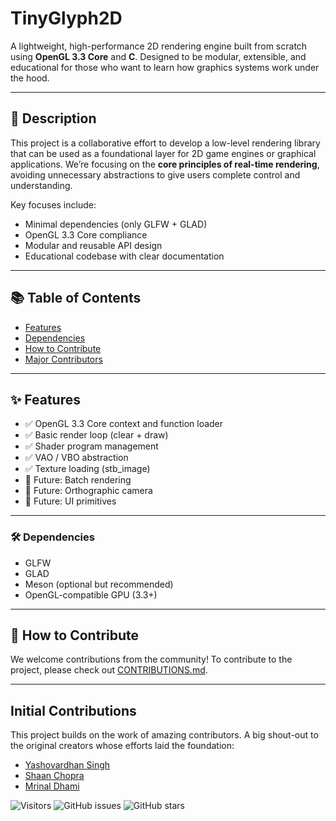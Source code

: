 # TinyGlyph2D

A lightweight, high-performance 2D rendering engine built from scratch using **OpenGL 3.3 Core** and **C**. Designed to be modular, extensible, and educational for those who want to learn how graphics systems work under the hood.

---

## 📖 Description

This project is a collaborative effort to develop a low-level rendering library that can be used as a foundational layer for 2D game engines or graphical applications. We’re focusing on the **core principles of real-time rendering**, avoiding unnecessary abstractions to give users complete control and understanding.

Key focuses include:

- Minimal dependencies (only GLFW + GLAD)
- OpenGL 3.3 Core compliance
- Modular and reusable API design
- Educational codebase with clear documentation

---

## 📚 Table of Contents

- [Features](#features)
- [Dependencies](#-dependencies)
- [How to Contribute](#how-to-contribute)
- [Major Contributors](#contributions)

---

## ✨ Features

- ✅ OpenGL 3.3 Core context and function loader
- ✅ Basic render loop (clear + draw)
- ✅ Shader program management
- ✅ VAO / VBO abstraction
- ✅ Texture loading (stb_image)
- 🚧 Future: Batch rendering
- 🚧 Future: Orthographic camera
- 🚧 Future: UI primitives

---

### 🛠 Dependencies

- GLFW
- GLAD
- Meson (optional but recommended)
- OpenGL-compatible GPU (3.3+)

---

## 🤝 How to Contribute

We welcome contributions from the community! To contribute to the project, please check out [CONTRIBUTIONS.md](CONTRIBUTIONS.md).

---

## Initial Contributions
This project builds on the work of amazing contributors. A big shout-out to the original creators whose efforts laid the foundation:

- [Yashovardhan Singh](https://github.com/Yashovardhan-Singh)
- [Shaan Chopra](https://https://github.com/freebirdyeah)
- [Mrinal Dhami](https://github.com/Nalla-Turing)

![Visitors](https://github.com/Yashovardhan-Singh/TinyGlyph2D)
![GitHub issues](https://github.com/Yashovardhan-Singh/TinyGlyph2D)
![GitHub stars](https://github.com/Yashovardhan-Singh/TinyGlyph2D)


